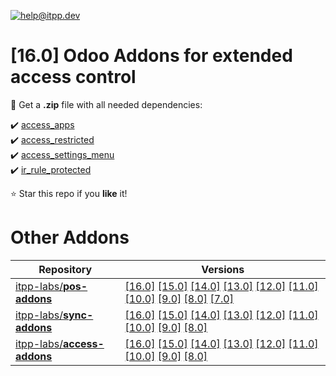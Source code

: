 [![help@itpp.dev](https://itpp.dev/images/infinity-readme.png)](mailto:help@itpp.dev)
# [16.0] Odoo Addons for extended access control

:open_file_folder: Get a **.zip** file with all needed dependencies:

:heavy_check_mark: [access_apps](https://apps.odoo.com/apps/modules/16.0/access_apps/)
<br/>:heavy_check_mark: [access_restricted](https://apps.odoo.com/apps/modules/16.0/access_restricted/)
<br/>:heavy_check_mark: [access_settings_menu](https://apps.odoo.com/apps/modules/16.0/access_settings_menu/)
<br/>:heavy_check_mark: [ir_rule_protected](https://apps.odoo.com/apps/modules/16.0/ir_rule_protected/)

:star: Star this repo if you **like** it!

Other Addons
============

| Repository | Versions |
|------------|----------|
| [itpp-labs/**pos-addons**](https://github.com/itpp-labs/pos-addons) | [[16.0]](https://github.com/itpp-labs/pos-addons/tree/16.0#readme) [[15.0]](https://github.com/itpp-labs/pos-addons/tree/15.0#readme) [[14.0]](https://github.com/itpp-labs/pos-addons/tree/14.0#readme) [[13.0]](https://github.com/itpp-labs/pos-addons/tree/13.0#readme) [[12.0]](https://github.com/itpp-labs/pos-addons/tree/12.0#readme) [[11.0]](https://github.com/itpp-labs/pos-addons/tree/11.0#readme) [[10.0]](https://github.com/itpp-labs/pos-addons/tree/10.0#readme) [[9.0]](https://github.com/itpp-labs/pos-addons/tree/9.0#readme) [[8.0]](https://github.com/itpp-labs/pos-addons/tree/8.0#readme) [[7.0]](https://github.com/itpp-labs/pos-addons/tree/7.0#readme) |
| [itpp-labs/**sync-addons**](https://github.com/itpp-labs/sync-addons) | [[16.0]](https://github.com/itpp-labs/sync-addons/tree/16.0#readme) [[15.0]](https://github.com/itpp-labs/sync-addons/tree/15.0#readme) [[14.0]](https://github.com/itpp-labs/sync-addons/tree/14.0#readme) [[13.0]](https://github.com/itpp-labs/sync-addons/tree/13.0#readme) [[12.0]](https://github.com/itpp-labs/sync-addons/tree/12.0#readme) [[11.0]](https://github.com/itpp-labs/sync-addons/tree/11.0#readme) [[10.0]](https://github.com/itpp-labs/sync-addons/tree/10.0#readme) [[9.0]](https://github.com/itpp-labs/sync-addons/tree/9.0#readme) [[8.0]](https://github.com/itpp-labs/sync-addons/tree/8.0#readme) |
| [itpp-labs/**access-addons**](https://github.com/itpp-labs/access-addons) | [[16.0]](https://github.com/itpp-labs/access-addons/tree/16.0#readme) [[15.0]](https://github.com/itpp-labs/access-addons/tree/15.0#readme) [[14.0]](https://github.com/itpp-labs/access-addons/tree/14.0#readme) [[13.0]](https://github.com/itpp-labs/access-addons/tree/13.0#readme) [[12.0]](https://github.com/itpp-labs/access-addons/tree/12.0#readme) [[11.0]](https://github.com/itpp-labs/access-addons/tree/11.0#readme) [[10.0]](https://github.com/itpp-labs/access-addons/tree/10.0#readme) [[9.0]](https://github.com/itpp-labs/access-addons/tree/9.0#readme) [[8.0]](https://github.com/itpp-labs/access-addons/tree/8.0#readme) |
